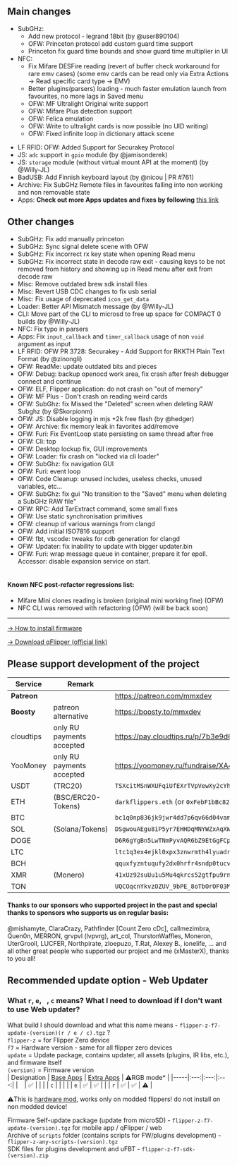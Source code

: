 ## Main changes
- SubGHz:
    - Add new protocol - legrand 18bit (by @user890104)
    - OFW: Princeton protocol add custom guard time support
    - Princeton fix guard time bounds and show guard time multiplier in UI
- NFC:
    - Fix Mifare DESFire reading (revert of buffer check workaround for rare emv cases) (some emv cards can be read only via Extra Actions -> Read specific card type -> EMV)
    - Better plugins(parsers) loading - much faster emulation launch from favourites, no more lags in Saved menu
    - OFW: MF Ultralight Original write support 
    - OFW: Mifare Plus detection support 
    - OFW: Felica emulation
    - OFW: Write to ultralight cards is now possible (no UID writing)
    - OFW: Fixed infinite loop in dictionary attack scene
* LF RFID: OFW: Added Support for Securakey Protocol
* JS: `adc` support in `gpio` module (by @jamisonderek)
* JS: `storage` module (without virtual mount API at the moment) (by @Willy-JL)
* BadUSB: Add Finnish keyboard layout (by @nicou | PR #761)
* Archive: Fix SubGHz Remote files in favourites falling into non working and non removable state
* Apps: **Check out more Apps updates and fixes by following** [this link](https://github.com/xMasterX/all-the-plugins/commits/dev)
## Other changes
* SubGHz: Fix add manually princeton
* SubGHz: Sync signal delete scene with OFW
* SubGHz: Fix incorrect rx key state when opening Read menu
* SubGHz: Fix incorrect state in decode raw exit - causing keys to be not removed from history and showing up in Read menu after exit from decode raw
* Misc: Remove outdated brew sdk install files
* Misc: Revert USB CDC changes to fix usb serial
* Misc: Fix usage of deprecated `icon_get_data`
* Loader: Better API Mismatch message (by @Willy-JL)
* CLI: Move part of the CLI to microsd to free up space for COMPACT 0 builds (by @Willy-JL)
* NFC: Fix typo in parsers
* Apps: Fix `input_callback` and `timer_callback` usage of non `void` argument as input
* LF RFID: OFW PR 3728: Securakey - Add Support for RKKTH Plain Text Format (by @zinongli)
* OFW: ReadMe: update outdated bits and pieces
* OFW: Debug: backup openocd work area, fix crash after fresh debugger connect and continue
* OFW: ELF, Flipper application: do not crash on "out of memory"
* OFW: MF Plus - Don't crash on reading weird cards 
* OFW: SubGhz: fix Missed the "Deleted" screen when deleting RAW Subghz (by @Skorpionm)
* OFW: JS: Disable logging in mjs +2k free flash (by @hedger)
* OFW: Archive: fix memory leak in favorites add/remove
* OFW: Furi: Fix EventLoop state persisting on same thread after free
* OFW: Cli: top 
* OFW: Desktop lockup fix, GUI improvements
* OFW: Loader: fix crash on "locked via cli loader"
* OFW: SubGhz: fix navigation GUI
* OFW: Furi: event loop
* OFW: Code Cleanup: unused includes, useless checks, unused variables, etc...
* OFW: SubGhz: fix gui "No transition to the "Saved" menu when deleting a SubGHz RAW file"
* OFW: RPC: Add TarExtract command, some small fixes
* OFW: Use static synchronisation primitives
* OFW: cleanup of various warnings from clangd
* OFW: Add initial ISO7816 support
* OFW: fbt, vscode: tweaks for cdb generation for clangd
* OFW: Updater: fix inability to update with bigger updater.bin
* OFW: Furi: wrap message queue in container, prepare it for epoll. Accessor: disable expansion service on start.
<br><br>
#### Known NFC post-refactor regressions list: 
- Mifare Mini clones reading is broken (original mini working fine) (OFW)
- NFC CLI was removed with refactoring (OFW) (will be back soon)

----

[-> How to install firmware](https://github.com/DarkFlippers/unleashed-firmware/blob/dev/documentation/HowToInstall.md)

[-> Download qFlipper (official link)](https://flipperzero.one/update)

## Please support development of the project
|Service|Remark|Link/Wallet|
|-|-|-|
|**Patreon**||https://patreon.com/mmxdev|
|**Boosty**|patreon alternative|https://boosty.to/mmxdev|
|cloudtips|only RU payments accepted|https://pay.cloudtips.ru/p/7b3e9d65|
|YooMoney|only RU payments accepted|https://yoomoney.ru/fundraise/XA49mgQLPA0.221209|
|USDT|(TRC20)|`TSXcitMSnWXUFqiUfEXrTVpVewXy2cYhrs`|
|ETH|(BSC/ERC20-Tokens)|`darkflippers.eth` (or `0xFebF1bBc8229418FF2408C07AF6Afa49152fEc6a`)|
|BTC||`bc1q0np836jk9jwr4dd7p6qv66d04vamtqkxrecck9`|
|SOL|(Solana/Tokens)|`DSgwouAEgu8iP5yr7EHHDqMNYWZxAqXWsTEeqCAXGLj8`|
|DOGE||`D6R6gYgBn5LwTNmPyvAQR6bZ9EtGgFCpvv`|
|LTC||`ltc1q3ex4ejkl0xpx3znwrmth4lyuadr5qgv8tmq8z9`|
|BCH||`qquxfyzntuqufy2dx0hrfr4sndp0tucvky4sw8qyu3`|
|XMR|(Monero)| `41xUz92suUu1u5Mu4qkrcs52gtfpu9rnZRdBpCJ244KRHf6xXSvVFevdf2cnjS7RAeYr5hn9MsEfxKoFDRSctFjG5fv1Mhn`|
|TON||`UQCOqcnYkvzOZUV_9bPE_8oTbOrOF03MnF-VcJyjisTZmsxa`|

#### Thanks to our sponsors who supported project in the past and special thanks to sponsors who supports us on regular basis:
@mishamyte, ClaraCrazy, Pathfinder [Count Zero cDc], callmezimbra, Quen0n, MERRON, grvpvl (lvpvrg), art_col, ThurstonWaffles, Moneron, UterGrooll, LUCFER, Northpirate, zloepuzo, T.Rat, Alexey B., ionelife, ...
and all other great people who supported our project and me (xMasterX), thanks to you all!


## **Recommended update option - Web Updater**

### What `r`, `e`, ` `, `c` means? What I need to download if I don't want to use Web updater?
What build I should download and what this name means - `flipper-z-f7-update-(version)(r / e / c).tgz` ? <br>
`flipper-z` = for Flipper Zero device<br>
`f7` = Hardware version - same for all flipper zero devices<br>
`update` = Update package, contains updater, all assets (plugins, IR libs, etc.), and firmware itself<br>
`(version)` = Firmware version<br>
| Designation | [Base Apps](https://github.com/xMasterX/all-the-plugins#default-pack) | [Extra Apps](https://github.com/xMasterX/all-the-plugins#extra-pack) | ⚠️RGB mode* |
|-----|:---:|:---:|:---:|
| ` ` | ✅ |  |  |
| `c` |  |  |  |
| `e` | ✅ | ✅ |  |
| `r` | ✅ | ✅ | ⚠️ |

⚠️This is [hardware mod](https://github.com/quen0n/flipperzero-firmware-rgb#readme), works only on modded flippers! do not install on non modded device!

Firmware Self-update package (update from microSD) - `flipper-z-f7-update-(version).tgz` for mobile app / qFlipper / web<br>
Archive of `scripts` folder (contains scripts for FW/plugins development) - `flipper-z-any-scripts-(version).tgz`<br>
SDK files for plugins development and uFBT - `flipper-z-f7-sdk-(version).zip`



